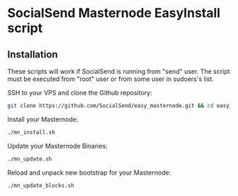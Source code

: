 # SocialSend Masternode EasyInstall script

## Installation

These scripts will work if SocialSend is running from "send" user. The script must be executed from "root" user or from some user in sudoers's list.

SSH to your VPS and clone the Github repository:

```bash
git clone https://github.com/SocialSend/easy_masternode.git && cd easy_masternode
```

Install your Masternode:

```bash
./mn_install.sh
```

Update your Masternode Binaries:

```bash
./mn_update.sh
```

Reload and unpack new bootstrap for your Masternode:

```bash
./mn_update_blocks.sh
```

